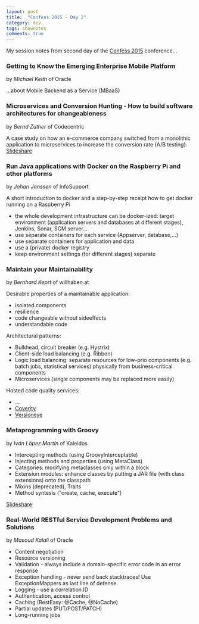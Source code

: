 ```yaml
---
layout: post
title:  "Confess 2015 - Day 2"
category: dev
tags: shownotes
comments: true
---
```


My session notes from second day of the [Confess 2015](http://2015.con-fess.com/) conference...

### Getting to Know the Emerging Enterprise Mobile Platform
by *Michael Keith* of Oracle

...about Mobile Backend as a Service (MBaaS)	


### Microservices and Conversion Hunting - How to build software architectures for changeableness
by *Bernd Zuther* of Codecentric
	
A case study on how an e-commerce company switched from a monolithic application to microservices to increase the conversion rate (A/B testing).
[Slideshare](http://de.slideshare.net/berndzuther/confess-microservices-and-conversion-hunting-build-architectures-for-changeableness)

### Run Java applications with Docker on the Raspberry Pi and other platforms
by *Johan Janssen* of InfoSupport

A short introduction to docker and a step-by-step receipt how to get docker running on a Raspberry Pi

* the whole development infrastructure can be docker-ized:  target environment (application servers and databases at different stages), Jenkins, Sonar, SCM server...
* use separate containers for each service (Appserver, database,...)
* use separate containers for application and data
* use a (private) docker registry
* keep environment settings (for different stages) separate


### Maintain your Maintainability
by *Bernhard Keprt* of willhaben.at

Desirable properties of a maintainable application:

* isolated components
* resilience
* code changeable without sideeffects
* understandable code

Architectural patterns:

* Bulkhead, circuit breaker (e.g. Hystrix)
* Client-side load balancing (e.g. Ribbon)
* Logic load balancing: separate resources for low-prio components (e.g. batch jobs, statistical services) physically from business-critical components
* Microservices (single components may be replaced more easily)

Hosted code quality services:
* ...
* [Coverity](https://www.coverity.com/)
* [Versioneye](https://www.versioneye.com/)


### Metaprogramming with Groovy
by *Iván López Martín* of Kaleidos

* Intercepting methods (using GroovyInterceptable)
* Injecting methods and properties (using MetaClass)
* Categories: modifying metaclasses only within a block
* Extension modules: enhance classes by putting a JAR file (with class extensions) onto the classpath
* Mixins (deprecated), Traits
* Method syntesis ("create, cache, execute")

[Slideshare](http://de.slideshare.net/ilopmar/confess-vienna-2015-metaprogramming-with-groovy)

### Real-World RESTful Service Development Problems and Solutions
by *Masoud Kalali* of Oracle

* Content negotiation
* Resource versioning
* Validation - always include a domain-specific error code in an error response 
* Exception handling - never send back stacktraces! Use ExceptionMappers as last line of defense
* Logging - use a correlation ID
* Authentication, access control
* Caching (RestEasy: @Cache, @NoCache)
* Partial updates (PUT/POST/PATCH)
* Long-running jobs
